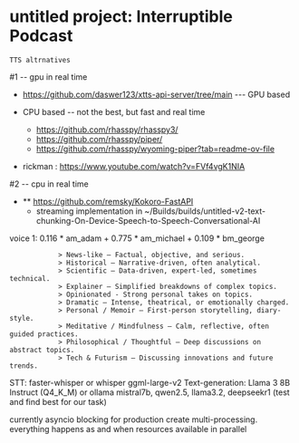 # untitled project: Interruptible Podcast

    TTS altrnatives
#1 -- gpu in real time
  - https://github.com/daswer123/xtts-api-server/tree/main  --- GPU based
  - CPU based -- not the best, but fast and real time
    - https://github.com/rhasspy/rhasspy3/
    - https://github.com/rhasspy/piper/
    - https://github.com/rhasspy/wyoming-piper?tab=readme-ov-file

  - rickman : https://www.youtube.com/watch?v=FVf4vgK1NIA

#2 -- cpu in real time
  - ** https://github.com/remsky/Kokoro-FastAPI
    - streaming implementation in ~/Builds/builds/untitled-v2-text-chunking-On-Device-Speech-to-Speech-Conversational-AI

voice 1: 0.116 * am_adam + 0.775 * am_michael + 0.109 * bm_george

```
            > News-like – Factual, objective, and serious.
            > Historical – Narrative-driven, often analytical.
            > Scientific – Data-driven, expert-led, sometimes technical.
            > Explainer – Simplified breakdowns of complex topics.
            > Opinionated - Strong personal takes on topics.
            > Dramatic – Intense, theatrical, or emotionally charged.
            > Personal / Memoir – First-person storytelling, diary-style.
            > Meditative / Mindfulness – Calm, reflective, often guided practices.
            > Philosophical / Thoughtful – Deep discussions on abstract topics.
            > Tech & Futurism – Discussing innovations and future trends.
```



STT: faster-whisper or whisper ggml-large-v2
Text-generation: Llama 3 8B Instruct (Q4_K_M) or ollama mistral7b, qwen2.5, llama3.2, deepseekr1 (test and find best for our task)


currently asyncio blocking
for production create multi-processing. everything happens as and when resources available in parallel